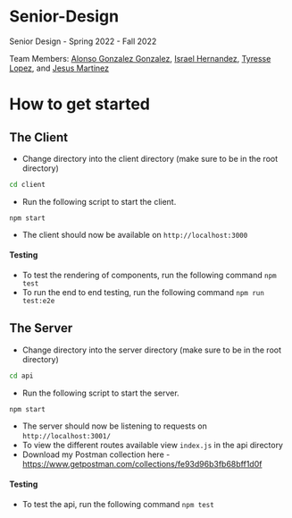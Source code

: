 # Senior-Design
Senior Design - Spring 2022 - Fall 2022

Team Members: [Alonso Gonzalez Gonzalez](https://github.com/AlonsoGonzalezGonzalez), [Israel Hernandez](https://github.com/IsraelHG), [Tyresse Lopez](https://github.com/TyresseL), and [Jesus Martinez](https://github.com/Martje55555)

# How to get started

## The Client
* Change directory into the client directory (make sure to be in the root directory)
```sh
cd client
```
* Run the following script to start the client.
```node
npm start
```
* The client should now be available on `http://localhost:3000`

#### Testing
* To test the rendering of components, run the following command ```npm test```
* To run the end to end testing, run the following command ```npm run test:e2e```



## The Server

* Change directory into the server directory (make sure to be in the root directory)
```sh
cd api
```
* Run the following script to start the server.
```node
npm start
```
* The server should now be listening to requests on `http://localhost:3001/`
* To view the different routes available view `index.js` in the api directory
* Download my Postman collection here - https://www.getpostman.com/collections/fe93d96b3fb68bff1d0f

#### Testing

* To test the api, run the following command ```npm test```
